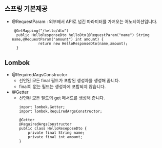 ## 스프링 기본제공
- @RequestParam : 외부에서 API로 넘긴 파라미터를 가져오는 어노테이션입니다.
  ```
   @GetMapping("/hello/dto")
    public HelloResponseDto helloDto(@RequestParam("name") String name,@RequestParam("amount") int amount) {
              return new HelloResponseDto(name,amount);
    }
  
  ```

## Lombok
- @RequiredArgsConstructor
   - 선언된 모든 final 필드가 포함된 생성자를 생성해 줍니다.
   - final이 없는 필드는 생성자에 포함되지 않습니다.
- @Getter
  - 선언된 모든 필드의 get 메서드를 생성해 줍니다.
    ```
    import lombok.Getter;
    import lombok.RequiredArgsConstructor;
    
    @Getter
    @RequiredArgsConstructor
    public class HelloReseposeDto {
        private final String name;
        private final int amount;
    }
    ```
